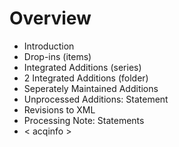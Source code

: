 # Overview

- Introduction
- Drop-ins (items)
- Integrated Additions (series)
- 2 Integrated Additions (folder)
- Seperately Maintained Additions
- Unprocessed Additions: Statement
- Revisions to XML
- Processing Note: Statements
- < acqinfo >
